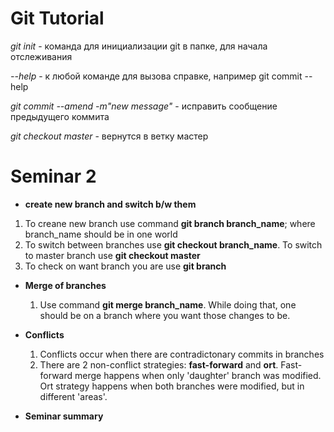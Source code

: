 # Git Tutorial

*git init* - команда для инициализации git в папке, для начала отслеживания

*--help* - к любой команде для вызова справке, например git commit --help

*git commit --amend -m"new message"* - исправить сообщение предыдущего коммита

*git checkout master* - вернутся в ветку мастер

# Seminar 2
* __create new branch and switch b/w them__
1. To creane new branch use command **git branch branch_name**; where branch_name should be in one world
2. To switch between branches use **git checkout branch_name**. To switch to master branch use **git checkout master**
3. To check on want branch you are use **git branch**

* __Merge of branches__ 
    1. Use command __git merge branch_name__. While doing that, one should be on a branch where you want those changes to be. 

* __Conflicts__
    1. Conflicts occur when there are contradictonary commits in branches
    2. There are 2 non-conflict strategies: __fast-forward__ and __ort__. Fast-forward merge happens when only 'daughter' branch was modified. Ort strategy happens when both branches were modified, but in different 'areas'. 

* __Seminar summary__